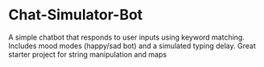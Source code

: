 # Chat-Simulator-Bot
A simple chatbot that responds to user inputs using keyword matching. Includes mood modes (happy/sad bot) and a simulated typing delay. Great starter project for string manipulation and maps
